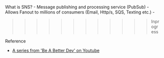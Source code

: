 What is SNS?
    - Message publishing and processing service (PubSub)
    - Allows Fanout to millions of consumers (Email, Http/s, SQS, Texting etc.)
    - 

>>>>>>>>>>>> Inprogress

Reference
* [A series from 'Be A Better Dev' on Youtube](https://www.youtube.com/watch?v=bktTomENEX8&list=PL9nWRykSBSFg-CziAHKjr0XnvghEVkpFi)
